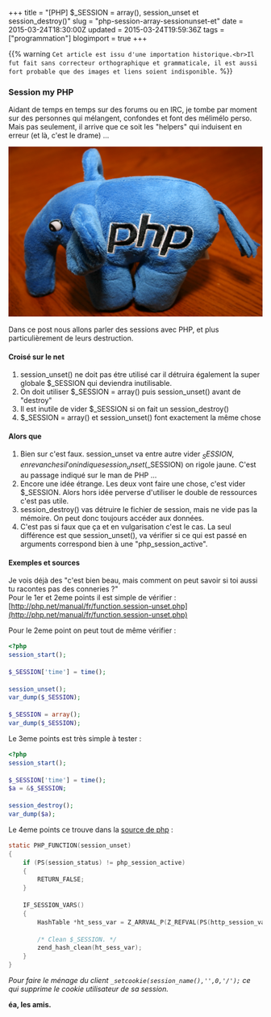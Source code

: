 +++
title = "[PHP] $_SESSION = array(), session_unset et session_destroy()"
slug = "php-session-array-sessionunset-et"
date = 2015-03-24T18:30:00Z
updated = 2015-03-24T19:59:36Z
tags = ["programmation"]
blogimport = true
+++

{{% warning `Cet article est issu d'une importation historique.<br>Il fut fait sans correcteur orthographique et grammaticale, il est aussi fort probable que des images et liens soient indisponible.` %}}

### Session my PHP

Aidant de temps en temps sur des forums ou en IRC, je tombe par moment sur des personnes qui mélangent, confondes et font des mélimélo perso. Mais pas seulement, il arrive que ce soit les "helpers" qui induisent en erreur (et là, c'est le drame) ...

![Image de presentation](/images/php.jpg "")

Dans ce post nous allons parler des sessions avec PHP, et plus particulièrement de leurs destruction.

#### Croisé sur le net
1. session_unset() ne doit pas étre utilisé car il détruira également la super globale $_SESSION qui deviendra inutilisable.
2. On doit utiliser $_SESSION = array() puis session_unset() avant de "destroy"
3. Il est inutile de vider $_SESSION si on fait un session_destroy()
4. $_SESSION = array() et session_unset() font exactement la même chose

 #### Alors que
1. Bien sur c'est faux. session_unset va entre autre vider $_SESSION, en revanche si l'on indique session_unset($_SESSION) on rigole jaune. C'est au passage indiqué sur le man de PHP ...
2. Encore une idée étrange. Les deux vont faire une chose, c'est vider $_SESSION. Alors hors idée perverse d'utiliser le double de ressources c'est pas utile.
3. session_destroy() vas détruire le fichier de session, mais ne vide pas la mémoire. On peut donc toujours accéder aux données.
4. C'est pas si faux que ça et en vulgarisation c'est le cas. La seul différence est que session_unset(), va vérifier si ce qui est passé en arguments correspond bien à une "php_session_active".

 #### Exemples et sources
Je vois déjà des "c'est bien beau, mais comment on peut savoir si toi aussi tu racontes pas des conneries ?"   
Pour le 1er et 2eme points il est simple de vérifier : [http://php.net/manual/fr/function.session-unset.php](http://php.net/manual/fr/function.session-unset.php)

Pour le 2eme point on peut tout de même vérifier :
```php
<?php
session_start();

$_SESSION['time'] = time();

session_unset();
var_dump($_SESSION);

$_SESSION = array();
var_dump($_SESSION);
```

Le 3eme points est très simple à tester :
```php
<?php
session_start();

$_SESSION['time'] = time();
$a = &$_SESSION;

session_destroy();
var_dump($a);
```

Le 4eme points ce trouve dans la [source de php](https://github.com/php/php-src/blob/663074b6b1fa4534fbbb65462aeef40f2c983ad5/ext/session/session.c#L2267) :
```c
static PHP_FUNCTION(session_unset)
{
    if (PS(session_status) != php_session_active)
    {
        RETURN_FALSE;
    }

    IF_SESSION_VARS() 
    {
        HashTable *ht_sess_var = Z_ARRVAL_P(Z_REFVAL(PS(http_session_vars)));

        /* Clean $_SESSION. */
        zend_hash_clean(ht_sess_var);
    }
}
```

_Pour faire le ménage du client `_setcookie(session_name(),'',0,'/');` ce qui supprime le cookie utilisateur de sa session._

**éa, les amis.**
